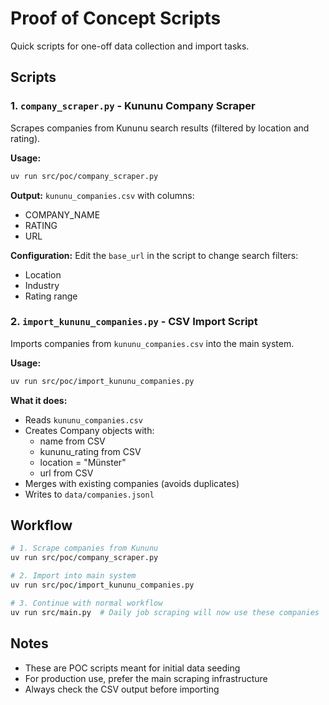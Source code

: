# Proof of Concept Scripts

Quick scripts for one-off data collection and import tasks.

## Scripts

### 1. `company_scraper.py` - Kununu Company Scraper

Scrapes companies from Kununu search results (filtered by location and rating).

**Usage:**
```bash
uv run src/poc/company_scraper.py
```

**Output:** `kununu_companies.csv` with columns:
- COMPANY_NAME
- RATING
- URL

**Configuration:**
Edit the `base_url` in the script to change search filters:
- Location
- Industry
- Rating range

### 2. `import_kununu_companies.py` - CSV Import Script

Imports companies from `kununu_companies.csv` into the main system.

**Usage:**
```bash
uv run src/poc/import_kununu_companies.py
```

**What it does:**
- Reads `kununu_companies.csv`
- Creates Company objects with:
  - name from CSV
  - kununu_rating from CSV
  - location = "Münster"
  - url from CSV
- Merges with existing companies (avoids duplicates)
- Writes to `data/companies.jsonl`

## Workflow

```bash
# 1. Scrape companies from Kununu
uv run src/poc/company_scraper.py

# 2. Import into main system
uv run src/poc/import_kununu_companies.py

# 3. Continue with normal workflow
uv run src/main.py  # Daily job scraping will now use these companies
```

## Notes

- These are POC scripts meant for initial data seeding
- For production use, prefer the main scraping infrastructure
- Always check the CSV output before importing
